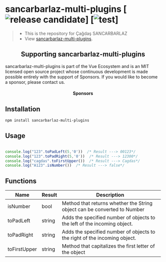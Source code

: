 # sancarbarlaz-multi-plugins [![release candidate](https://img.shields.io/npm/v/vue-router.svg)] [![test](https://github.com/vuejs/router/actions/workflows/test.yml/badge.svg)]

> - This is the repository for Çağdaş SANCARBARLAZ
> - View [sancarbarlaz-multi-plugins](https://www.npmjs.com/package/sancarbarlaz-multi-plugins).

<h2 align="center">Supporting sancarbarlaz-multi-plugins</h2>

sancarbarlaz-multi-plugins is part of the Vue Ecosystem and is an MIT licensed open source project whose continuous development is made possible entirely with the support of Sponsors. If you would like to become a sponsor, please contact us.

<h4 align="center">Sponsors</h4>
<p align="center">
    <!-- <a href="https://www.vuemastery.com/" target="_blank" rel="noopener noreferrer">
    <picture>
      <source srcset="https://posva-sponsors.pages.dev/logos/vuemastery-dark.png" media="(prefers-color-scheme: dark)" height="42px" alt="VueMastery" />
      <img src="https://posva-sponsors.pages.dev/logos/vuemastery-light.svg" height="42px" alt="VueMastery" />
    </picture>
  </a>
    <a href="https://www.prefect.io/" target="_blank" rel="noopener noreferrer">
    <picture>
      <source srcset="https://posva-sponsors.pages.dev/logos/prefectlogo-dark.svg" media="(prefers-color-scheme: dark)" height="42px" alt="Prefect" />
      <img src="https://posva-sponsors.pages.dev/logos/prefectlogo-light.svg" height="42px" alt="Prefect" />
    </picture>
  </a> -->
</p>

## Installation

```bash
npm install sancarbarlaz-multi-plugins
```

## Usage

```javascript

console.log("123".toPadLeft(5,'0'))  /* Result ---> 00123*/
console.log("123".toPadRight(5,'0'))  /* Result ---> 12300*/
console.log("cagdas".toFirstUpper())  /* Result ---> Cagdas*/
console.log("A123".isNumber())  /* Result ---> false*/

```
## Functions
| Name | Result | Description |
| ----- | ----- | ----- |
|isNumber|bool|Method that returns whether the String object can be converted to Number|
|toPadLeft|string|Adds the specified number of objects to the left of the incoming object.|
|toPadRight|string|Adds the specified number of objects to the right of the incoming object.||
|toFirstUpper|string|Method that capitalizes the first letter of the object|

